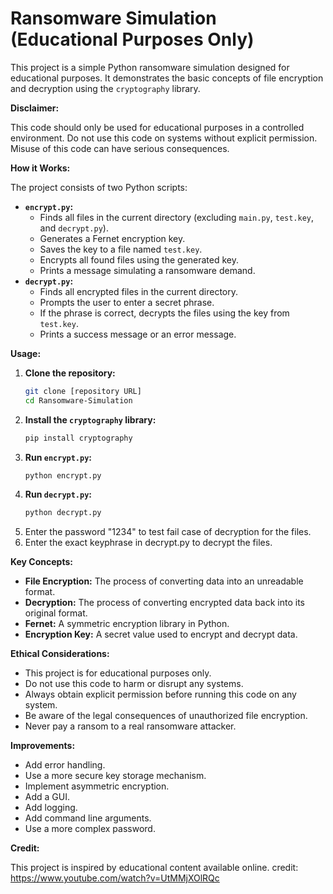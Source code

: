 # Ransomware Simulation (Educational Purposes Only)

This project is a simple Python ransomware simulation designed for educational purposes. It demonstrates the basic concepts of file encryption and decryption using the `cryptography` library.

**Disclaimer:**

This code should only be used for educational purposes in a controlled environment. Do not use this code on systems without explicit permission. Misuse of this code can have serious consequences.

**How it Works:**

The project consists of two Python scripts:

* **`encrypt.py`:**
    * Finds all files in the current directory (excluding `main.py`, `test.key`, and `decrypt.py`).
    * Generates a Fernet encryption key.
    * Saves the key to a file named `test.key`.
    * Encrypts all found files using the generated key.
    * Prints a message simulating a ransomware demand.
* **`decrypt.py`:**
    * Finds all encrypted files in the current directory.
    * Prompts the user to enter a secret phrase.
    * If the phrase is correct, decrypts the files using the key from `test.key`.
    * Prints a success message or an error message.

**Usage:**

1.  **Clone the repository:**
    ```bash
    git clone [repository URL]
    cd Ransomware-Simulation
    ```
2.  **Install the `cryptography` library:**
    ```bash
    pip install cryptography
    ```
3.  **Run `encrypt.py`:**
    ```bash
    python encrypt.py
    ```
4.  **Run `decrypt.py`:**
    ```bash
    python decrypt.py
    ```
5.  Enter the password "1234" to test fail case of decryption for the files.
6.  Enter the exact keyphrase in decrypt.py to decrypt the files.

**Key Concepts:**

* **File Encryption:** The process of converting data into an unreadable format.
* **Decryption:** The process of converting encrypted data back into its original format.
* **Fernet:** A symmetric encryption library in Python.
* **Encryption Key:** A secret value used to encrypt and decrypt data.

**Ethical Considerations:**

* This project is for educational purposes only.
* Do not use this code to harm or disrupt any systems.
* Always obtain explicit permission before running this code on any system.
* Be aware of the legal consequences of unauthorized file encryption.
* Never pay a ransom to a real ransomware attacker.

**Improvements:**

* Add error handling.
* Use a more secure key storage mechanism.
* Implement asymmetric encryption.
* Add a GUI.
* Add logging.
* Add command line arguments.
* Use a more complex password.

**Credit:**

This project is inspired by educational content available online.
credit: https://www.youtube.com/watch?v=UtMMjXOlRQc

